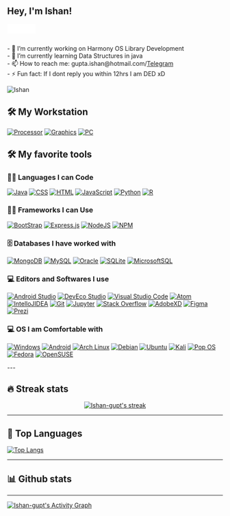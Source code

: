 ## Hey, I'm Ishan!


<a href="https://www.linkedin.com/in/ishangupta-2001/" target="_blank"><img align="left" alt="Ishan | LinkedIn" width="22px" src="https://github.com/Aakarsh-B/trying-repos/blob/master/linkedin.svg" /></a>
<a href="https://www.instagram.com/ishan.gupt/" target="_blank"><img align="left" alt="Ishan  | Instagram" width="22px" src="https://github.com/Aakarsh-B/trying-repos/blob/master/insta.svg" /></a>
<a href="https://twitter.com/ishan_gupt" target="_blank"><img align="left" alt="Ishan | Twitter" width="22px" src="https://github.com/Aakarsh-B/trying-repos/blob/master/twitter.svg" /></a>


<br />
<br />
<p>
- 🔭 I’m currently working on Harmony OS Library Development<br />
- 🌱 I’m currently learning Data Structures in java<br />
- 📫 How to reach me: gupta.ishan@hotmail.com/<a href="https://t.me/Ishan_gupta">Telegram</a><br />
- ⚡ Fun fact: If I dont reply you within 12hrs I am DED xD<br />
</p>
<p align="left"><img src="https://komarev.com/ghpvc/?username=ishan-gupt&label=Profile%20views&color=blueviolet&style=flat" alt="Ishan" /></p>

## 🛠️ My Workstation

<p>
<a href="#"><img alt="Processor" src="https://img.shields.io/badge/Intel-Core_i5_10th-0071C5?style=for-the-badge&logo=intel&logoColor=white"></a>
<a href="#"><img alt="Graphics" src="https://img.shields.io/badge/NVIDIA-GTX1650-76B900?style=for-the-badge&logo=nvidia&logoColor=white"></a>
<a href="#"><img alt="PC" src="https://img.shields.io/badge/Windows-ACER_PREDATOR_TRITON_300-0078D6?style=for-the-badge&logo=windows&logoColor=white"></a>


## 🛠️ My favorite tools

### 👨‍💻 Languages I can Code

  <p>
    <a href="https://github.com/search?q=user%3Aishan-gupt+is%3Arepo+language%3Ajava"><img alt="Java" src="https://img.shields.io/badge/java-%23ED8B00.svg?style=for-the-badge&logo=java&logoColor=white"></a>
    <a href="https://github.com/search?q=user%3AIshan-gupt+is%3Arepo+language%3Acss"><img alt="CSS" src="https://img.shields.io/badge/css3-%231572B6.svg?style=for-the-badge&logo=css3&logoColor=white"></a>
    <a href="https://github.com/search?q=user%3AIshan-gupt+is%3Arepo+language%3Ahtml"><img alt="HTML" src="https://img.shields.io/badge/html5-%23E34F26.svg?style=for-the-badge&logo=html5&logoColor=white"></a>    
    <a href="https://github.com/search?q=user%3AIshan-gupt+is%3Arepo+language%3Ajavascript"><img alt="JavaScript" src="https://img.shields.io/badge/javascript-%23323330.svg?style=for-the-badge&logo=javascript&logoColor=%23F7DF1E"></a>
    <a href="https://github.com/search?q=user%3AIshan-gupt+is%3Arepo+language%3Apython"><img alt="Python" src="https://img.shields.io/badge/python-3670A0?style=for-the-badge&logo=python&logoColor=ffdd54"></a>
    <a href="https://github.com/search?q=user%3AIshan-gupt+is%3Arepo+language%3Ar"><img alt="R" src="https://img.shields.io/badge/R-276DC3?style=for-the-badge&logo=r&logoColor=white"></a></p>
    

### 👨‍💻 Frameworks I can Use

<p>
    <a href="https://github.com/search?q=user%3AIshan-gupt+is%3Arepo+language%3Acss"><img alt="BootStrap" src="https://img.shields.io/badge/Bootstrap-563D7C?style=for-the-badge&logo=bootstrap&logoColor=white"></a>
    <a href="https://github.com/search?q=user%3AIshan-gupt+is%3Arepo+language%3Ajavascript"><img alt="Express.js" src="https://img.shields.io/badge/express.js-%23404d59.svg?style=for-the-badge&logo=express&logoColor=%2361DAFB"></a>
    <a href="https://github.com/search?q=user%3AIshan-gupt+is%3Arepo+language%3Ajavascript"><img alt="NodeJS" src="https://img.shields.io/badge/node.js-6DA55F?style=for-the-badge&logo=node.js&logoColor=white"></a>
    <a href="https://github.com/search?q=user%3AIshan-gupt+is%3Arepo+language%3Ajavascript"><img alt="NPM" src="https://img.shields.io/badge/NPM-%23000000.svg?style=for-the-badge&logo=npm&logoColor=white"></a>
    </p>
    

  
### 🗄️ Databases I have worked with

<p>
    <a href="#"><img alt="MongoDB" src ="https://img.shields.io/badge/MongoDB-%234ea94b.svg?style=for-the-badge&logo=mongodb&logoColor=white"></a>
    <a href="#"><img alt="MySQL" src="https://img.shields.io/badge/mysql-%2300f.svg?style=for-the-badge&logo=mysql&logoColor=white"></a>
    <a href="#"><img alt="Oracle" src ="https://img.shields.io/badge/Oracle-F80000?style=for-the-badge&logo=oracle&logoColor=white"></a>
    <a href="#"><img alt="SQLite" src ="https://img.shields.io/badge/sqlite-%2307405e.svg?style=for-the-badge&logo=sqlite&logoColor=white"></a>
    <a href="#"><img alt="MicrosoftSQL" src ="https://img.shields.io/badge/Microsoft%20SQL%20Sever-CC2927?style=for-the-badge&logo=microsoft%20sql%20server&logoColor=white"></a>
    
</p>
  
### 💻 Editors and Softwares I use

<p>
    <a href="#"><img alt="Android Studio" src="https://img.shields.io/badge/Android%20Studio-3DDC84.svg?style=for-the-badge&logo=android-studio&logoColor=white"></a>
    <a href="#"><img alt="DevEco Studio" src="https://img.shields.io/badge/Dev%20Eco-4A94FF.svg?style=for-the-badge&logo=android-studio&logoColor=white"></a>
    <a href="#"><img alt="Visual Studio Code" src="https://img.shields.io/badge/Visual%20Studio%20Code-0078d7.svg?style=for-the-badge&logo=visual-studio-code&logoColor=white"></a>
    <a href="#"><img alt="Atom" src="https://img.shields.io/badge/Atom-%2366595C.svg?style=for-the-badge&logo=atom&logoColor=white"></a>
    <a href="#"><img alt="IntelloJIDEA" src="https://img.shields.io/badge/IntelliJIDEA-000000.svg?style=for-the-badge&logo=intellij-idea&logoColor=white"></a>
    <a href="#"><img alt="Git" src="https://img.shields.io/badge/git-%23F05033.svg?style=for-the-badge&logo=git&logoColor=white"></a>
    <a href="#"><img alt="Jupyter" src="https://img.shields.io/badge/jupyter-%23FA0F00.svg?style=for-the-badge&logo=jupyter&logoColor=white"></a>
    <a href="#"><img alt="Stack Overflow" src="https://img.shields.io/badge/-Stackoverflow-FE7A16?style=for-the-badge&logo=stack-overflow&logoColor=white"></a>
     <a href="#"><img alt="AdobeXD" src="https://img.shields.io/badge/Adobe%20XD-470137?style=for-the-badge&logo=Adobe%20XD&logoColor=#FF61F6"></a>
      <a href="#"><img alt="Figma" src="https://img.shields.io/badge/figma-%23F24E1E.svg?style=for-the-badge&logo=figma&logoColor=white"></a>
       <a href="#"><img alt="Prezi" src="https://img.shields.io/badge/Prezi-%23000000.svg?style=for-the-badge&logo=Prezi&logoColor=white"></a>
</p>

### 💻 OS I am Comfortable with

<p>
<a href="#"><img alt="Windows" src="https://img.shields.io/badge/Windows-0078D6?style=for-the-badge&logo=windows&logoColor=white"></a>
<a href="#"><img alt="Android" src="https://img.shields.io/badge/Android-3DDC84?style=for-the-badge&logo=android&logoColor=white"></a>
<a href="#"><img alt="Arch Linux" src="https://img.shields.io/badge/Arch%20Linux-1793D1?logo=arch-linux&logoColor=fff&style=for-the-badge"></a>
<a href="#"><img alt="Debian" src="https://img.shields.io/badge/Debian-D70A53?style=for-the-badge&logo=debian&logoColor=white"></a>
<a href="#"><img alt="Ubuntu" src="https://img.shields.io/badge/Ubuntu-E95420?style=for-the-badge&logo=ubuntu&logoColor=white"></a>
<a href="#"><img alt="Kali" src="https://img.shields.io/badge/Kali-268BEE?style=for-the-badge&logo=kalilinux&logoColor=white"></a>
<a href="#"><img alt="Pop OS" src="https://img.shields.io/badge/Pop!_OS-48B9C7?style=for-the-badge&logo=Pop!_OS&logoColor=white"></a>
<a href="#"><img alt="Fedora" src="https://img.shields.io/badge/Fedora-294172?style=for-the-badge&logo=fedora&logoColor=white"></a>
<a href="#"><img alt="OpenSUSE" src="https://img.shields.io/badge/SUSE-0C322C?style=for-the-badge&logo=SUSE&logoColor=white"></a>

</p>
---
  
## 🔥 Streak stats

<p align="center">
  <a href="https://github.com/Ishan-gupt/github-readme-streak-stats">
    <img title="🔥" alt="Ishan-gupt's streak" src="http://github-readme-streak-stats.herokuapp.com?user=ishan-gupt&theme=neon-palenight&bg_color=#0D1117&hide_border=true"/>
  </a>
</p>
  
 ---
  
## 🔧 Top Languages 

[![Top Langs](https://github-readme-stats.vercel.app/api/top-langs/?username=ishan-gupt&layout=compact)](https://github.com/anuraghazra/github-readme-stats)

---
## 📊 Github stats
  
  ---
  <a href="https://github.com/ashutosh00710/github-readme-activity-graph"><img alt="Ishan-gupt's Activity Graph" src="https://activity-graph.herokuapp.com/graph?username=ishan-gupt&bg_color=1F222E&color=F8D866&line=F85D7F&point=FFFFFF&hide_border=true" /></a>
<!--
**ishan-gupt/ishan-gupt** is a ✨ _special_ ✨ repository because its `README.md` (this file) appears on your GitHub profile.

Here are some ideas to get you started:

- 🔭 I’m currently working on ...
- 🌱 I’m currently learning ...
- 👯 I’m looking to collaborate on ...
- 🤔 I’m looking for help with ...
- 💬 Ask me about ...
- 📫 How to reach me: ...
- 😄 Pronouns: ...
- ⚡ Fun fact: ...
-->
